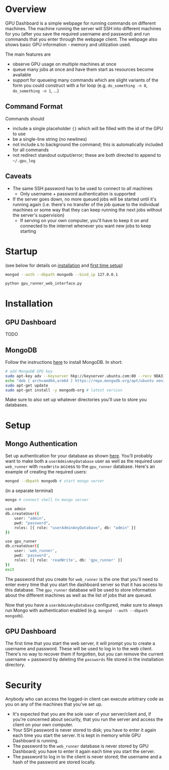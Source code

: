 # Overview

GPU Dashboard is a simple webpage for running commands on different machines. The machine running the server will SSH into different machines for you (after you save the required username and password) and run commands that you enter through the webpage client. The webpage also shows basic GPU information - memory and utilization used.

The main features are
* observe GPU usage on multiple machines at once
* queue many jobs at once and have them start as resources become available
* support for queueing many commands which are slight variants of the form you could construct with a for loop (e.g. `do_something -n 0`, `do_something -n 1`, ...)

## Command Format
Commands should
* include a single placeholder `{}` which will be filled with the id of the GPU to use
* be a single-line string (no newlines)
* not include `&` to background the command; this is automatically included for all commands
* not redirect standout output/error; these are both directed to append to `~/.gpu_log`

## Caveats
* The same SSH password has to be used to connect to all machines
  * Only username + password authentication is supported
* If the server goes down, no more queued jobs will be started until it's running again (i.e. there's no transfer of the job queue to the individual machines or some way that they can keep running the next jobs without the server's supervision)
  * If serving on your own computer, you'll have to keep it on and connected to the internet whenever you want new jobs to keep starting

# Startup

(see below for details on [installation](#installation) and [first time setup](#setup))

```bash
mongod --auth --dbpath mongodb --bind_ip 127.0.0.1
```

```bash
python gpu_runner_web_interface.py
```

# Installation

## GPU Dashboard

TODO

## MongoDB

Follow the instructions [here][mongo_install] to install MongoDB. In short:

```bash
# add MongoDB GPG key
sudo apt-key adv --keyserver hkp://keyserver.ubuntu.com:80 --recv 9DA31620334BD75D9DCB49F368818C72E52529D4
echo "deb [ arch=amd64,arm64 ] https://repo.mongodb.org/apt/ubuntu xenial/mongodb-org/4.0 multiverse" | sudo tee /etc/apt/sources.list.d/mongodb-org-4.0.list
sudo apt-get update
sudo apt-get install -y mongodb-org # latest version
```

Make sure to also set up whatever directories you'll use to store you databases.

[mongo_install]: https://docs.mongodb.com/manual/tutorial/install-mongodb-on-ubuntu/
[auth]: https://docs.mongodb.com/manual/tutorial/enable-authentication/

# Setup

## Mongo Authentication
Set up authentication for your database as shown [here][auth]. You'll probably want to make both a `userAdminAnyDatabase` user as well as the required user `web_runner` with `readWrite` access to the `gpu_runner` database. Here's an example of creating the required users:

```bash
mongod --dbpath mongodb # start mongo server
```

(in a separate terminal)

```bash
mongo # connect shell to mongo server

use admin
db.createUser({
    user: "admin",
    pwd: "password",
    roles: [{ role: "userAdminAnyDatabase", db: "admin" }]
})

use gpu_runner
db.createUser({
    user: 'web_runner',
    pwd: 'password',
    roles: [{ role: 'readWrite', db: 'gpu_runner' }]
})
exit
```

The password that you create for `web_runner` is the one that you'll need to enter every time that you start the dashboard server so that it has access to this database. The `gpu_runner` database will be used to store information about the different machines as well as the list of jobs that are queued.

Now that you have a `userAdminAnyDatabase` configured, make sure to always run Mongo with authentication enabled (e.g. `mongod --auth --dbpath mongodb`).

## GPU Dashboard

The first time that you start the web server, it will prompt you to create a username and password. These will be used to log in to the web client. There's no way to recover them if forgotten, but you can remove the current username + password by deleting the `passwords` file stored in the installation directory.

# Security
Anybody who can access the logged-in client can execute arbitrary code as you on any of the machines that you've set up.

* It's expected that you are the sole user of your server/client and, if you're concerned about security, that you run the server and access the client on your own computer.
* Your SSH password is never stored to disk; you have to enter it again each time you start the server. It is kept in memory while GPU Dashboard is running.
* The password to the `web_runner` database is never stored by GPU Dashboard; you have to enter it again each time you start the server.
* The password to log in to the client is never stored; the username and a hash of the password are stored locally.
